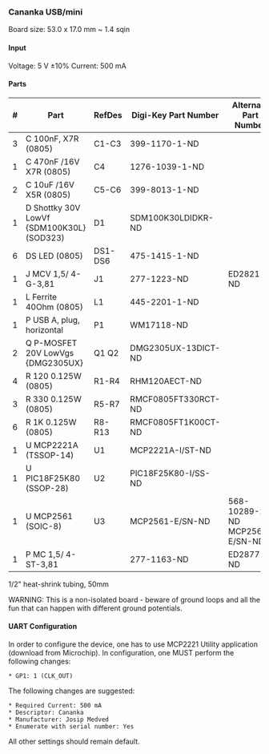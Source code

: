 ### Cananka USB/mini ###

Board size: 53.0 x 17.0 mm ~ 1.4 sqin


#### Input ####

Voltage: 5 V ±10%
Current: 500 mA


#### Parts ####

|  # | Part                                      | RefDes  | Digi-Key Part Number       | Alternate Part Number      |
|---:|-------------------------------------------|---------|----------------------------|---------------------------------|
|  3 | C 100nF, X7R (0805)                       | C1-C3   | 399-1170-1-ND              |                                 |
|  1 | C 470nF /16V X7R (0805)                   | C4      | 1276-1039-1-ND             |                                 |
|  2 | C 10uF /16V X5R (0805)                    | C5-C6   | 399-8013-1-ND              |                                 |
|  1 | D Shottky 30V LowVf {SDM100K30L} (SOD323) | D1      | SDM100K30LDIDKR-ND         |                                 |
|  6 | DS LED (0805)                             | DS1-DS6 | 475-1415-1-ND              |                                 |
|  1 | J MCV 1,5/ 4-G-3,81                       | J1      | 277-1223-ND                | ED2821-ND                       |
|  1 | L Ferrite 40Ohm (0805)                    | L1      | 445-2201-1-ND              |                                 |
|  1 | P USB A, plug, horizontal                 | P1      | WM17118-ND                 |                                 |
|  2 | Q P-MOSFET 20V LowVgs {DMG2305UX}         | Q1 Q2   | DMG2305UX-13DICT-ND        |                                 |
|  4 | R 120 0.125W (0805)                       | R1-R4   | RHM120AECT-ND              |                                 |
|  3 | R 330 0.125W (0805)                       | R5-R7   | RMCF0805FT330RCT-ND        |                                 |
|  6 | R 1K 0.125W (0805)                        | R8-R13  | RMCF0805FT1K00CT-ND        |                                 |
|  1 | U MCP2221A (TSSOP-14)                     | U1      | MCP2221A-I/ST-ND           |                                 |
|  1 | U PIC18F25K80 (SSOP-28)                   | U2      | PIC18F25K80-I/SS-ND        |                                 |
|  1 | U MCP2561 (SOIC-8)                        | U3      | MCP2561-E/SN-ND            | 568-10289-1-ND  MCP2562-E/SN-ND |
|  1 | P MC 1,5/ 4-ST-3,81                       |         | 277-1163-ND                | ED2877-ND                       |

1/2" heat-shrink tubing, 50mm


WARNING: This is a non-isolated board - beware of ground loops and all the fun
that can happen with different ground potentials.



#### UART Configuration ####

In order to configure the device, one has to use MCP2221 Utility application
(download from Microchip). In configuration, one MUST perform the following
changes:

    * GP1: 1 (CLK_OUT)

The following changes are suggested:

    * Required Current: 500 mA
    * Descriptor: Cananka
    * Manufacturer: Josip Medved
    * Enumerate with serial number: Yes

All other settings should remain default.
